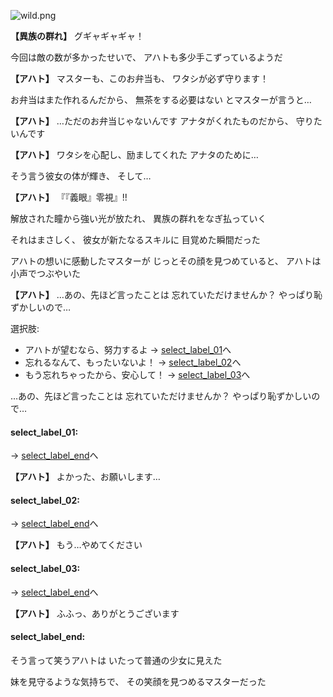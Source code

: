 
![wild.png](../images/backgrounds/wild.png)

**【異族の群れ】**
グギャギャギャ！

今回は敵の数が多かったせいで、
アハトも多少手こずっているようだ

**【アハト】**
マスターも、このお弁当も、
ワタシが必ず守ります！

お弁当はまた作れるんだから、
無茶をする必要はない
とマスターが言うと…

**【アハト】**
…ただのお弁当じゃないんです
アナタがくれたものだから、
守りたいんです

**【アハト】**
ワタシを心配し、励ましてくれた
アナタのために…

そう言う彼女の体が輝き、
そして…

**【アハト】**
『『義眼』零視』!!

解放された瞳から強い光が放たれ、
異族の群れをなぎ払っていく

それはまさしく、
彼女が新たなるスキルに
目覚めた瞬間だった

アハトの想いに感動したマスターが
じっとその顔を見つめていると、
アハトは小声でつぶやいた

**【アハト】**
…あの、先ほど言ったことは
忘れていただけませんか？
やっぱり恥ずかしいので…

選択肢:
- アハトが望むなら、努力するよ → [select_label_01](#select_label_01)へ
- 忘れるなんて、もったいないよ！ → [select_label_02](#select_label_02)へ
- もう忘れちゃったから、安心して！ → [select_label_03](#select_label_03)へ

…あの、先ほど言ったことは
忘れていただけませんか？
やっぱり恥ずかしいので…

#### select_label_01:
 → [select_label_end](#select_label_end)へ

**【アハト】**
よかった、お願いします…

#### select_label_02:
 → [select_label_end](#select_label_end)へ

**【アハト】**
もう…やめてください

#### select_label_03:
 → [select_label_end](#select_label_end)へ

**【アハト】**
ふふっ、ありがとうございます

#### select_label_end:

そう言って笑うアハトは
いたって普通の少女に見えた

妹を見守るような気持ちで、
その笑顔を見つめるマスターだった
